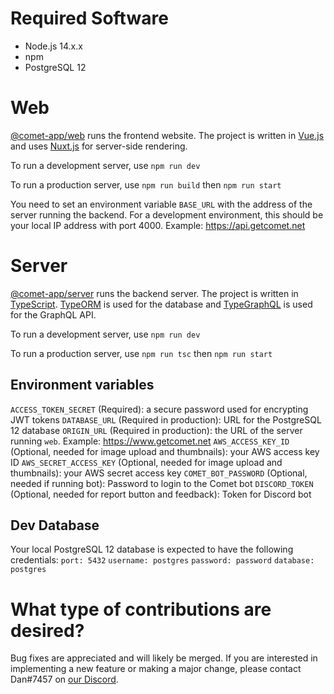 # Required Software
* Node.js 14.x.x
* npm
* PostgreSQL 12

# Web
[@comet-app/web](https://github.com/comet-app/web) runs the frontend website. The project is written in [Vue.js](https://vuejs.org/) and uses [Nuxt.js](https://nuxtjs.org/) for server-side rendering.

To run a development server, use `npm run dev`

To run a production server, use `npm run build` then `npm run start`

You need to set an environment variable `BASE_URL` with the address of the server running the backend. For a development environment, this should be your local IP address with port 4000. Example: https://api.getcomet.net

# Server
[@comet-app/server](https://github.com/comet-app/server) runs the backend server. The project is written in [TypeScript](https://www.typescriptlang.org/). [TypeORM](https://typeorm.io/#/) is used for the database and [TypeGraphQL](https://typegraphql.com/) is used for the GraphQL API.

To run a development server, use `npm run dev`

To run a production server, use `npm run tsc` then `npm run start`

## Environment variables
`ACCESS_TOKEN_SECRET` (Required): a secure password used for encrypting JWT tokens
`DATABASE_URL` (Required in production): URL for the PostgreSQL 12 database
`ORIGIN_URL` (Required in production): the URL of the server running `web`. Example: https://www.getcomet.net
`AWS_ACCESS_KEY_ID` (Optional, needed for image upload and thumbnails): your AWS access key ID
`AWS_SECRET_ACCESS_KEY` (Optional, needed for image upload and thumbnails): your AWS secret access key
`COMET_BOT_PASSWORD` (Optional, needed if running bot): Password to login to the Comet bot
`DISCORD_TOKEN` (Optional, needed for report button and feedback): Token for Discord bot

## Dev Database
Your local PostgreSQL 12 database is expected to have the following credentials:
`port: 5432`
`username: postgres`
`password: password`
`database: postgres`

# What type of contributions are desired?
Bug fixes are appreciated and will likely be merged. If you are interested in implementing a new feature or making a major change, please contact Dan#7457 on [our Discord](https://discord.gg/NPCMGSm).
